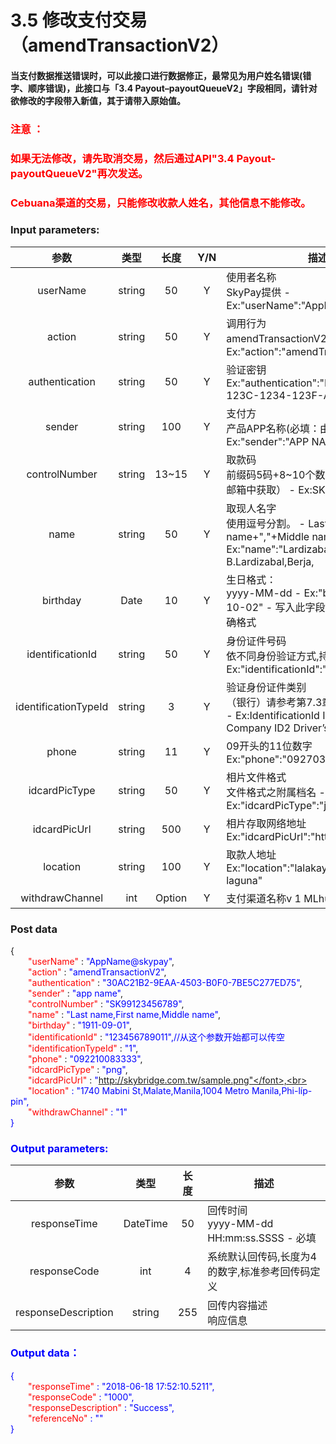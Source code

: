 # 3.5    修改支付交易（amendTransactionV2）

#### 当支付数据推送错误时，可以此接口进行数据修正，最常见为用户姓名错误(错字、顺序错误)，此接口与「3.4 Payout–payoutQueueV2」字段相同，请针对欲修改的字段带入新值，其于请带入原始值。

### <font color = red>注意 ：</font>

 ### <font color = red>如果无法修改，请先取消交易，然后通过API"3.4 Payout-payoutQueueV2"再次发送。</font>

### <font color = red>Cebuana渠道的交易，只能修改收款人姓名，其他信息不能修改。</font>

### Input parameters:
| 参数                        |    类型     | 长度   | Y/N |描述|
| :-------------------------: | :-----------: |:-----:|:----:|--------------------------------|  
|userName |string|50|Y|使用者名称<br> SkyPay提供 - Ex:"userName":"AppName@skypay"|
|action|string|50|Y|调用行为<br>amendTransactionV2(固定参数值) - Ex:"action":"amendTransactionV2"|
|authentication   |string |50|Y| 验证密钥<br> Ex:"authentication":"E1234567-123C-1234-123F-A12345670"|
|sender |string|100| Y|支付方<br> 产品APP名称(必填：由合作伙伴设计) - Ex:"sender":"APP NAME"|
|controlNumber  |string|13~15|Y|取款码<br> 前缀码5码+8~10个数字（前缀码在绑定邮箱中获取） - Ex:SKY**12345678|
|name |string |50|Y|取现人名字<br> 使用逗号分割。  - Last name+","+First name+","+Middle name+","+Suffix - Ex:"name":"Lardizabal,Mary Annalou B.Lardizabal,Berja,|
|birthday|Date|10|Y | 生日格式：<br>yyyy-MM-dd - Ex:"birthday":"1991-10-02" -  写入此字段，参数需要填入正确格式|
|identificationId  |string|50|Y|身份证件号码<br> 依不同身份验证方式,持有证件编号 - Ex:"identificationId":"442301922000"|
|identificationTypeId |string |3|Y|验证身份证件类别<br>（银行）请参考第7.3章，获取标识类型 - Ex:IdentificationId IdentificationType Company ID2 Driver’s License|
|phone |string|11|Y| 09开头的11位数字 <br> Ex:"phone":"09270348095"|
|idcardPicType |string|50|Y|相片文件格式<br> 文件格式之附属档名 - Ex:"idcardPicType":"jpg"|
|idcardPicUrl|string |500|Y|相片存取网络地址<br> Ex:"idcardPicUrl":"https://12334"|
|location  |string |100|Y|取款人地址<br> Ex:"location":"lalakay los banos laguna"|
|withdrawChannel|int|Option | Y|支付渠道名称v 1 MLhuillier  |

### Post data

{<br>
    <font color=red>&ensp;&ensp;&ensp;&ensp;"userName"</font> : <font color=blue>"AppName@skypay"</font>,<br>
    <font color=red>&ensp;&ensp;&ensp;&ensp;"action"</font> : <font color=blue>"amendTransactionV2"</font>,<br>
    <font color=red>&ensp;&ensp;&ensp;&ensp;"authentication"</font> : <font color=blue>"30AC21B2-9EAA-4503-B0F0-7BE5C277ED75"</font>,<br>
    <font color=red>&ensp;&ensp;&ensp;&ensp;"sender"</font> : <font color=blue>"app name"</font>,<br>
    <font color=red>&ensp;&ensp;&ensp;&ensp;"controlNumber"</font> : <font color=blue>"SK99123456789"</font>,<br>
    <font color=red>&ensp;&ensp;&ensp;&ensp;"name"</font> : <font color=blue>"Last name,First name,Middle name"</font>,<br>
    <font color=red>&ensp;&ensp;&ensp;&ensp;"birthday"</font> : <font color=blue>"1911-09-01"</font>,<br>
    <font color=red>&ensp;&ensp;&ensp;&ensp;"identificationId"</font> : <font color=blue>"123456789011",//从这个参数开始都可以传空</font><br>
    <font color=red>&ensp;&ensp;&ensp;&ensp;"identificationTypeId"</font> : <font color=blue>"1"</font>,<br>
    <font color=red>&ensp;&ensp;&ensp;&ensp;"phone"</font> : <font color=blue>"092210083333"</font>,<br>
    <font color=red>&ensp;&ensp;&ensp;&ensp;"idcardPicType"</font> : <font color=blue>"png"</font>,<br>
    <font color=red>&ensp;&ensp;&ensp;&ensp;"idcardPicUrl"</font> : <font color=blue>"http://skybridge.com.tw/sample.png"</font>,<br>
    <font color=red>&ensp;&ensp;&ensp;&ensp;"location"</font> : <font color=blue>"1740 Mabini St,Malate,Manila,1004 Metro Manila,Phi-líp-pin"</font>,<br>
    <font color=red>&ensp;&ensp;&ensp;&ensp;"withdrawChannel"</font> : <font color=blue>"1"</font><br>
}


### Output parameters:
| 参数                        |    类型     | 长度    |描述|
| :-------------------------: | :-----------: |:-----:|--------------------------------|   
|responseTime  |DateTime|50|回传时间<br> yyyy-MM-dd HH:mm:ss.SSSS - 必填|
|responseCode |int|4|系统默认回传码,长度为4的数字,标准参考回传码定义|
|responseDescription |string|255|回传内容描述<br> 响应信息|

### Output data：

{<br>
    <font color=red>&ensp;&ensp;&ensp;&ensp;"responseTime"</font> : <font color=blue>"2018-06-18 17:52:10.5211"</font>,<br>
    <font color=red>&ensp;&ensp;&ensp;&ensp;"responseCode"</font> : <font color=blue>"1000"</font>,<br>
    <font color=red>&ensp;&ensp;&ensp;&ensp;"responseDescription"</font> : <font color=blue>"Success"</font>,<br>
    <font color=red>&ensp;&ensp;&ensp;&ensp;"referenceNo"</font> : <font color=blue>""</font><br>
}








